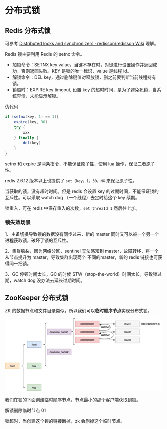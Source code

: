 # 分布式锁

## Redis 分布式锁

可参考 [ Distributed locks and synchronizers · redisson/redisson Wiki](https://github.com/redisson/redisson/wiki/8.-distributed-locks-and-synchronizers#81-lock) 理解。



Redis 锁主要利用 Redis 的 setnx 命令。

- 加锁命令：SETNX key value，当键不存在时，对键进行设置操作并返回成功，否则返回失败。KEY 是锁的唯一标识，value 是线程 id。
- 解锁命令：DEL key，通过删除键值对释放锁，删之前要判断当前线程持有锁。
- 锁超时：EXPIRE key timeout, 设置 key 的超时时间，是为了避免死锁，当系统奔溃，未能显示解锁。

伪代码

```java
if (setnx(key, 1) == 1){
    expire(key, 30)
    try {
        xxx
    } finally {
        del(key)
    }
}
```

setnx 和 expire 是两条指令，不能保证原子性，使用 lua 操作，保证二者原子性。

redis 2.6.12 版本以上也提供了 `set（key，1，30，NX` 来保证原子性。

当获取的锁，没有超时时间。但是 redis 会设置 key 的过期时间，不能保证锁的互斥性。可以采取 watch dog （一个线程）去定时给这个 key 续期。

锁重入，可在 redis 中保存重入的次数，`set threaId 1` 然后往上加。



### 锁失效场景

1、主备切换导致锁的数据没有同步过来，新的 master 同时又可以被一个另一个进程获取锁，破坏了锁的互斥性。

2、集群脑裂，因为网络分区，sentinel 无法感知到 master，故障转移，将一个从节点提升为 master，导致集群出现两个 不同的master，新的 redis 链接也可获得同一把锁。

3、GC 停顿时间太长，GC 的时候 STW（stop-the-world）时间太长，导致锁过期，watch dog 没办法去延长过期时间。



## ZooKeeper 分布式锁 

ZK 的数据节点和文件目录类似，所以我们可以**临时顺序节点**实现分布式锁。

![Image](./distributed_lock.assets/640.jpeg)



我们在锁的下面创建临时顺序节点，节点最小的那个客户端获取到锁。

解锁删除临时节点 01

锁超时，当创建这个锁的链接断掉，zk 会删掉这个临时节点。